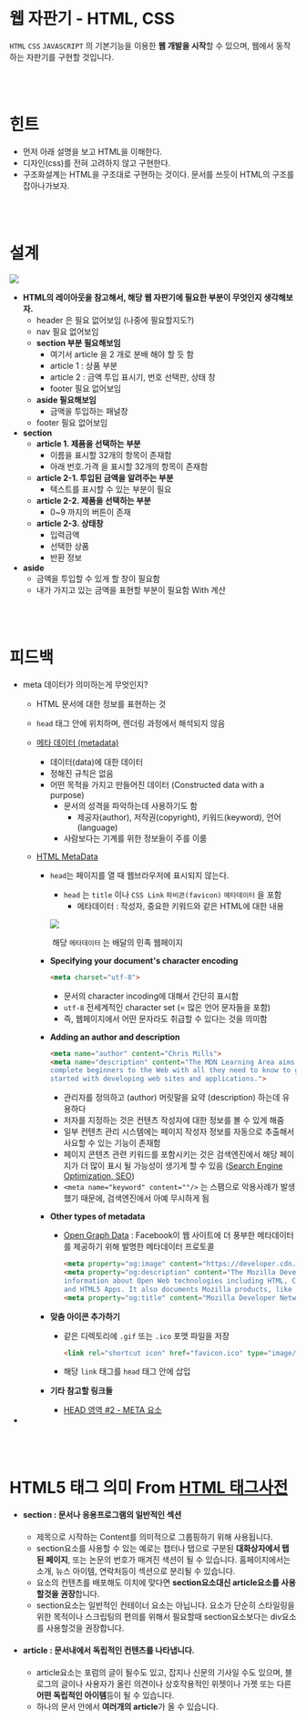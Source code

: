 # 웹 자판기 - HTML, CSS

`HTML` `CSS` `JAVASCRIPT` 의 기본기능을 이용한 **웹 개발을 시작**할 수 있으며, 웹에서 동작하는 자판기를 구현할 것입니다. 

<br />

<br />

# 힌트

- 먼저 아래 설명을 보고 HTML을 이해한다.
- 디자인(css)를 전혀 고려하지 않고 구현한다.
- 구조화설계는 HTML을 구조대로 구현하는 것이다. 문서를 쓰듯이 HTML의 구조를 잡아나가보자.

<br />

<br />

# 설계

![](https://i.imgur.com/K4lv912.png)

- **HTML의 레이아웃을 참고해서, 해당 웹 자판기에 필요한 부분이 무엇인지 생각해보자.**
  - header 은 필요 없어보임 (나중에 필요할지도?)
  - nav 필요 없어보임
  - **section 부분 필요해보임**
    - 여기서 article 을 2 개로 분배 해야 할 듯 함
    - article 1 : 상품 부분
    - article 2 : 금액 투입 표시기, 번호 선택판, 상태 창
    - footer 필요 없어보임
  - **aside 필요해보임**
    - 금액을 투입하는 패널창
  - footer 필요 없어보임
- **section**
  - **article 1. 제품을 선택하는 부분**
    - 이름을 표시할 32개의 항목이 존재함
    - 아래 번호.가격 을 표시할 32개의 항목이 존재함
  - **article 2-1. 투입된 금액을 알려주는 부분**
    - 텍스트를 표시할 수 있는 부분이 필요
  - **article 2-2. 제품을 선택하는 부분**
    - 0~9 까지의 버튼이 존재
  - **article 2-3. 상태창**
    - 입력금액
    - 선택한 상품
    - 반환 정보
- **aside**
  - 금액을 투입할 수 있게 할 창이 필요함
  - 내가 가지고 있는 금액을 표현할 부분이 필요함 With 계산

<br />

<br />

# 피드백

- meta 데이터가 의미하는게 무엇인지?

  - HTML 문서에 대한 정보를 표현하는 것

  - `head` 태그 안에 위치하며, 렌더링 과정에서 해석되지 않음

  - [메타 데이터 (metadata)](https://ko.wikipedia.org/wiki/%EB%A9%94%ED%83%80%EB%8D%B0%EC%9D%B4%ED%84%B0)

    - 데이터(data)에 대한 데이터
    - 정해진 규칙은 없음
    - 어떤 목적을 가지고 만들어진 데이터 (Constructed data with a purpose)
      - 문서의 성격을 파악하는데 사용하기도 함
        - 제공자(author), 저작권(copyright), 키워드(keyword), 언어(language)
      - 사람보다는 기계를 위한 정보들이 주를 이룸

  - [HTML MetaData](https://developer.mozilla.org/ko/docs/Web/HTML/Element/meta)

    - `head`는 페이지를 열 때 웹브라우저에 표시되지 않는다.

      - `head` 는 `title` 이나 `CSS Link` `파비콘(favicon)` `메타데이터` 을 포함
        - 메타데이터 : 작성자, 중요한 키워드와 같은 HTML에 대한 내용

      ![](https://i.imgur.com/NiCvSMa.png)

      ​	해당 `메타데이터` 는 배달의 민족 웹페이지

    - **Specifying your document's character encoding**

      ```html
      <meta charset="utf-8">
      ```

      - 문서의 character incoding에 대해서 간단히 표시함
      - `utf-8` 전세계적인 character set (= 많은 언어 문자들을 포함)
      - 즉, 웹페이지에서 어떤 문자라도 취급할 수 있다는 것을 의미함

    - **Adding an author and description**

      ```html
      <meta name="author" content="Chris Mills">
      <meta name="description" content="The MDN Learning Area aims to provide
      complete beginners to the Web with all they need to know to get
      started with developing web sites and applications.">
      ```

      - 관리자를 정의하고 (author) 머릿말을 요약 (description) 하는데 유용하다
      - 저자를 지정하는 것은 컨텐츠 작성자에 대한 정보를 볼 수 있게 해줌
      - 일부 컨텐츠 관리 시스템에는 페이지 작성자 정보를 자동으로 추출해서 사요할 수 있는 기능이 존재함
      - 페이지 콘텐츠 관련 키워드를 포함시키는 것은 검색엔진에서 해당 페이지가 더 많이 표시 될 가능성이 생기게 할 수 있음 ([Search Engine Optimization, SEO](https://developer.mozilla.org/en-US/docs/Glossary/SEO))
      - `<meta name="keyword" content=""/>` 는 스팸으로 악용사례가 발생했기 때문에, 검색엔진에서 아예 무시하게 됨

    - **Other types of metadata**

      - [Open Graph Data](http://ogp.me/) : Facebook이 웹 사이트에 더 풍부한 메타데이터를 제공하기 위해 발명한 메타데이터 프로토콜

        ```html
        <meta property="og:image" content="https://developer.cdn.mozilla.net/static/img/opengraph-logo.dc4e08e2f6af.png">
        <meta property="og:description" content="The Mozilla Developer Network (MDN) provides
        information about Open Web technologies including HTML, CSS, and APIs for both Web sites
        and HTML5 Apps. It also documents Mozilla products, like Firefox OS.">
        <meta property="og:title" content="Mozilla Developer Network">
        ```

    - **맞춤 아이콘 추가하기**

      - 같은 디렉토리에 `.gif` 또는 `.ico` 포맷 파일을 저장

        ```html
        <link rel="shortcut icon" href="favicon.ico" type="image/x-icon">
        ```

      - 해당 `link` 태그를 `head` 태그 안에 삽입

    - **기타 참고할 링크들**

      - [HEAD 영역 #2 - META 요소](http://webdir.tistory.com/308)

- 

<br />

<br />

# HTML5 태그 의미 From [HTML 태그사전](https://opentutorials.org/module/552)

- #### section : 문서나 응용프로그램의 일반적인 섹션

  - 제목으로 시작하는 Content를 의미적으로 그룹핑하기 위해 사용됩니다.
  - section요소를 사용할 수 있는 예로는 챕터나 탭으로 구분된  **대화상자에서 탭된 페이지**, 또는 논문의 번호가 매겨진 색션이 될 수 있습니다. 홈페이지에서는 소개, 뉴스 아이템, 연락처등이 섹션으로 분리될 수 있습니다.
  - 요소의 컨텐츠를 배포해도 이치에 맞다면 **section요소대신 article요소를 사용할것을 권장**합니다.
  - section요소는 일반적인 컨테이너 요소는 아닙니다. 요소가 단순히 스타일링을 위한 목적이나 스크립팅의 편의를 위해서 필요할때 section요소보다는 div요소를 사용할것을 권장합니다.

- #### article : 문서내에서 독립적인 컨텐츠를 나타냅니다.

  - article요소는 포럼의 글이 될수도 있고, 잡지나 신문의 기사일 수도 있으며, 블로그의 글이나 사용자가 올린 의견이나 상호작용적인 위젯이나 가젯 또는 다른 **어떤 독립적인 아이템**등이 될 수 있습니다.
  - 하나의 문서 안에서 **여러개의 article**가 올 수 있습니다.